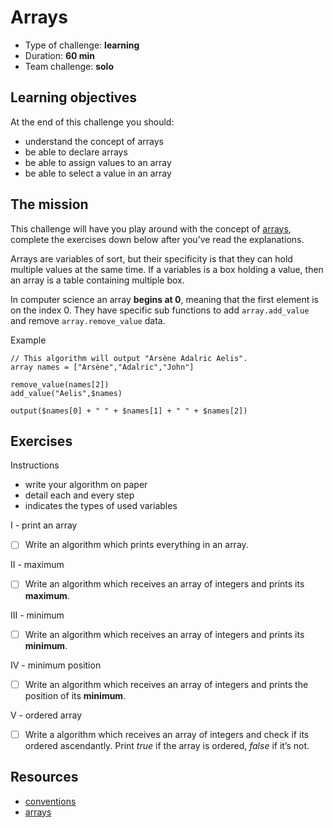 # Arrays
* Type of challenge: **learning**
* Duration: **60 min**
* Team challenge: **solo**

## Learning objectives
At the end of this challenge you should:
* understand the concept of arrays
* be able to declare arrays
* be able to assign values to an array
* be able to select a value in an array

## The mission
This challenge will have you play around with the concept of [arrays](https://en.wikipedia.org/wiki/Array_data_type), complete the exercises down below after you’ve read the explanations.

Arrays are variables of sort, but their specificity is that they can hold multiple values at the same time. If a variables is a box holding a value, then an array is a table containing multiple box.

In computer science an array **begins at 0**, meaning that the first element is on the index 0. They have specific sub functions to add ```array.add_value``` and remove ```array.remove_value``` data.

Example
```
// This algorithm will output "Arsène Adalric Aelis".
array names = ["Arsène","Adalric","John"]

remove_value(names[2])
add_value("Aelis",$names)

output($names[0] + " " + $names[1] + " " + $names[2])
```

## Exercises

Instructions
* write your algorithm on paper
* detail each and every step
* indicates the types of used variables

I - print an array
- [ ] Write an algorithm which prints everything in an array.

II - maximum
- [ ] Write an algorithm which receives an array of integers and prints its **maximum**.

III - minimum
- [ ] Write an algorithm which receives an array of integers and prints its **minimum**.

IV - minimum position
- [ ] Write an algorithm which receives an array of integers and prints the position of its **minimum**.

V - ordered array
- [ ] Write a algorithm which receives an array of integers and check if its ordered ascendantly. Print *true* if the array is ordered, *false* if it’s not.

## Resources
* [conventions](https://github.com/becodeorg/BXL-Swartz-4-27/blob/master/1.The-Field/7.Algorithmic/conventions.adoc)
* [arrays](https://computersciencewiki.org/index.php/Arrays)
